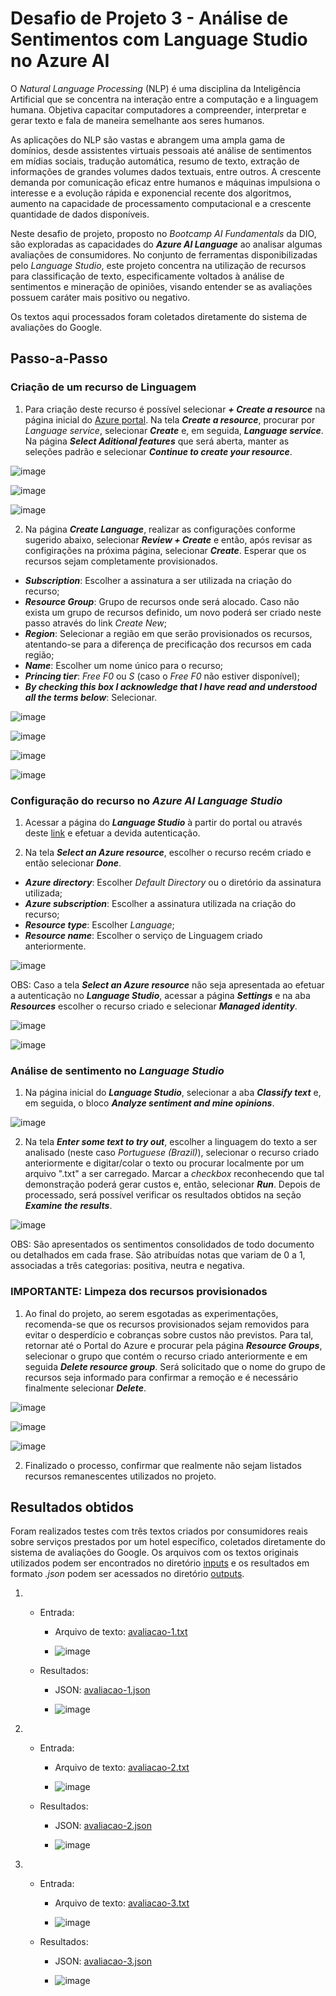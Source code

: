 # Desafio de Projeto 3 - Análise de Sentimentos com Language Studio no Azure AI

O *Natural Language Processing* (NLP) é uma disciplina da Inteligência Artificial que se concentra na interação entre a computação e a linguagem humana. Objetiva capacitar computadores a compreender, interpretar e gerar texto e fala de maneira semelhante aos seres humanos.

As aplicações do NLP são vastas e abrangem uma ampla gama de domínios, desde assistentes virtuais pessoais até análise de sentimentos em mídias sociais, tradução automática, resumo de texto, extração de informações de grandes volumes dados textuais, entre outros. A crescente demanda por comunicação eficaz entre humanos e máquinas impulsiona o interesse e a evolução rápida e exponencial recente dos algoritmos, aumento na capacidade de processamento computacional e a crescente quantidade de dados disponíveis.

Neste desafio de projeto, proposto no *Bootcamp AI Fundamentals* da DIO, são exploradas as capacidades do ***Azure AI Language*** ao analisar algumas avaliações de consumidores. No conjunto de ferramentas disponibilizadas pelo *Language Studio*, este projeto concentra na utilização de recursos para classificação de texto, especificamente voltados à análise de sentimentos e mineração de opiniões, visando entender se as avaliações possuem caráter mais positivo ou negativo.

Os textos aqui processados foram coletados diretamente do sistema de avaliações do Google.

## Passo-a-Passo

### Criação de um recurso de Linguagem

1. Para criação deste recurso é possível selecionar ***+ Create a resource*** na página inicial do [Azure portal](https://portal.azure.com). Na tela ***Create a resource***, procurar por *Language service*, selecionar ***Create*** e, em seguida, ***Language service***. Na página ***Select Aditional features*** que será aberta, manter as seleções padrão e selecionar ***Continue to create your resource***.

![image](https://github.com/danielfscosta/dio-aifundamentals-projeto3-azls/assets/69484807/0c2fa777-310c-4652-954d-46c6442697f5)

![image](https://github.com/danielfscosta/dio-aifundamentals-projeto3-azls/assets/69484807/9e48804f-e923-4a84-a9d5-6487fb3a9035)

![image](https://github.com/danielfscosta/dio-aifundamentals-projeto3-azls/assets/69484807/4745c15c-2bea-4d79-b7ea-8e9013e5954c)

2. Na página ***Create Language***, realizar as configurações conforme sugerido abaixo, selecionar ***Review + Create*** e então, após revisar as configirações na próxima página, selecionar ***Create***. Esperar que os recursos sejam completamente provisionados.

* ***Subscription***: Escolher a assinatura a ser utilizada na criação do recurso;
* ***Resource Group***: Grupo de recursos onde será alocado. Caso não exista um grupo de recursos definido, um novo poderá ser criado neste passo através do link *Create New*;
* ***Region***: Selecionar a região em que serão provisionados os recursos, atentando-se para a diferença de precificação dos recursos em cada região;
* ***Name***: Escolher um nome único para o recurso;
* ***Princing tier***: *Free F0* ou *S* (caso o *Free F0* não estiver disponível);
* ***By checking this box I acknowledge that I have read and understood all the terms below***: Selecionar.

![image](https://github.com/danielfscosta/dio-aifundamentals-projeto3-azls/assets/69484807/070e3955-ce37-4675-9794-08a9b4435a40)

![image](https://github.com/danielfscosta/dio-aifundamentals-projeto3-azls/assets/69484807/a1f58836-221a-450a-962e-d30bb887ea66)

![image](https://github.com/danielfscosta/dio-aifundamentals-projeto3-azls/assets/69484807/c51b5929-d6dd-4f9b-b67a-73b59010afa2)

![image](https://github.com/danielfscosta/dio-aifundamentals-projeto3-azls/assets/69484807/7c20c77a-b40f-4fa3-9196-bb379e3da085)

### Configuração do recurso no *Azure AI Language Studio* 

1. Acessar a página do ***Language Studio*** à partir do portal ou através deste [link](https://language.cognitive.azure.com) e efetuar a devida autenticação.

2. Na tela ***Select an Azure resource***, escolher o recurso recém criado e então selecionar ***Done***.

* ***Azure directory***: Escolher *Default Directory* ou o diretório da assinatura utilizada;
* ***Azure subscription***: Escolher a assinatura utilizada na criação do recurso;
* ***Resource type***: Escolher *Language*;
* ***Resource name***: Escolher o serviço de Linguagem criado anteriormente. 

![image](https://github.com/danielfscosta/dio-aifundamentals-projeto3-azls/assets/69484807/f51dbd8c-ca18-40a2-8224-5b90643e0295)

OBS: Caso a tela ***Select an Azure resource*** não seja apresentada ao efetuar a autenticação no ***Language Studio***, acessar a página ***Settings*** e na aba ***Resources*** escolher o recurso criado e selecionar ***Managed identity***.

![image](https://github.com/danielfscosta/dio-aifundamentals-projeto3-azls/assets/69484807/531ba7f0-0224-4810-8aaa-068d1b410e45)

![image](https://github.com/danielfscosta/dio-aifundamentals-projeto3-azls/assets/69484807/9ee41609-5d4a-4dc5-b553-7427ff90c2d6)

### Análise de sentimento no *Language Studio*

1. Na página inicial do ***Language Studio***, selecionar a aba ***Classify text*** e, em seguida, o bloco ***Analyze sentiment and mine opinions***.

![image](https://github.com/danielfscosta/dio-aifundamentals-projeto3-azls/assets/69484807/c6d7217c-4334-493a-a919-7128341b7cbc)

2. Na tela ***Enter some text to try out***, escolher a linguagem do texto a ser analisado (neste caso *Portuguese (Brazil)*), selecionar o recurso criado anteriormente e digitar/colar o texto ou procurar localmente por um arquivo ".txt" a ser carregado. Marcar a *checkbox* reconhecendo que tal demonstração poderá gerar custos e, então, selecionar ***Run***. Depois de processado, será possível verificar os resultados obtidos na seção ***Examine the results***.

![image](https://github.com/danielfscosta/dio-aifundamentals-projeto3-azls/assets/69484807/8f3e48e7-cfba-4afe-afea-31aa43edce1a)

OBS: São apresentados os sentimentos consolidados de todo documento ou detalhados em cada frase. São atribuídas notas que variam de 0 a 1, associadas a três categorias: positiva, neutra e negativa.

### IMPORTANTE: Limpeza dos recursos provisionados

1. Ao final do projeto, ao serem esgotadas as experimentações, recomenda-se que os recursos provisionados sejam removidos para evitar o desperdício e cobranças sobre custos não previstos. Para tal, retornar até o Portal do Azure e procurar pela página ***Resource Groups***, selecionar o grupo que contém o recurso criado anteriormente e em seguida ***Delete resource group***. Será solicitado que o nome do grupo de recursos seja informado para confirmar a remoção e é necessário finalmente selecionar ***Delete***.

![image](https://github.com/danielfscosta/dio-aifundamentals-projeto3-azls/assets/69484807/30b19d82-0872-436b-b8cf-b37e0dc5856c)

![image](https://github.com/danielfscosta/dio-aifundamentals-projeto3-azls/assets/69484807/1c01e07f-dc1f-419c-8498-2387eb0957f3)

![image](https://github.com/danielfscosta/dio-aifundamentals-projeto3-azls/assets/69484807/573c2b95-de51-4e9f-a087-f6f73fe8f0af)


2. Finalizado o processo, confirmar que realmente não sejam listados recursos remanescentes utilizados no projeto.

## Resultados obtidos

Foram realizados testes com três textos criados por consumidores reais sobre serviços prestados por um hotel específico, coletados diretamente do sistema de avaliações do Google. Os arquivos com os textos originais utilizados podem ser encontrados no diretório [inputs](https://github.com/danielfscosta/dio-aifundamentals-projeto3-azls/blob/main/inputs) e os resultados em formato *.json* podem ser acessados no diretório [outputs](https://github.com/danielfscosta/dio-aifundamentals-projeto3-azls/blob/main/outputs).

1.
    * Entrada:
      
        * Arquivo de texto: [avaliacao-1.txt](https://github.com/danielfscosta/dio-aifundamentals-projeto3-azls/blob/main/inputs/avaliacao-1.txt)
  
        * ![image](https://github.com/danielfscosta/dio-aifundamentals-projeto3-azls/assets/69484807/a44d4eeb-6c40-4b87-b316-057884e70fe4)

    * Resultados:
      
        * JSON: [avaliacao-1.json](https://github.com/danielfscosta/dio-aifundamentals-projeto3-azls/blob/main/outputs/avaliacao-1.json)
          
        * ![image](https://github.com/danielfscosta/dio-aifundamentals-projeto3-azls/assets/69484807/c8c0eeb3-d5de-4cfa-97e3-bae1b2771747)

2.
    * Entrada:
    
        * Arquivo de texto: [avaliacao-2.txt](https://github.com/danielfscosta/dio-aifundamentals-projeto3-azls/blob/main/inputs/avaliacao-2.txt)
  
        * ![image](https://github.com/danielfscosta/dio-aifundamentals-projeto3-azls/assets/69484807/714c7fc8-8cac-4bea-b194-862c69429a27)

    * Resultados:
      
        * JSON: [avaliacao-2.json](https://github.com/danielfscosta/dio-aifundamentals-projeto3-azls/blob/main/outputs/avaliacao-2.json)
          
        * ![image](https://github.com/danielfscosta/dio-aifundamentals-projeto3-azls/assets/69484807/03ffc89b-c062-4ab0-85f3-51ee78e0990a)

3. 
    * Entrada:
      
        * Arquivo de texto: [avaliacao-3.txt](https://github.com/danielfscosta/dio-aifundamentals-projeto3-azls/blob/main/inputs/avaliacao-3.txt)
          
        * ![image](https://github.com/danielfscosta/dio-aifundamentals-projeto3-azls/assets/69484807/da124032-a048-46a5-8012-ba8f1745d4b2)
          
    * Resultados:
      
        * JSON: [avaliacao-3.json](https://github.com/danielfscosta/dio-aifundamentals-projeto3-azls/blob/main/outputs/avaliacao-3.json)
          
        * ![image](https://github.com/danielfscosta/dio-aifundamentals-projeto3-azls/assets/69484807/376645ce-6572-49ed-82a2-25272307a6ca)

